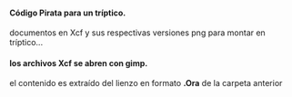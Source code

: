 #### Código Pirata para un tríptico.
documentos en Xcf y sus respectivas versiones png para montar en tríptico...

#### los archivos Xcf se abren con gimp.

el contenido es extraído del lienzo en formato __.Ora__ de la carpeta anterior